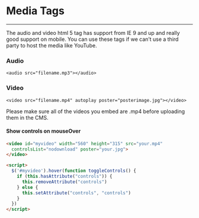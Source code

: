 # <i class="fas fa-video"></i> Media Tags
***
The audio and video html 5 tag has support from IE 9 and up and really good support on mobile. You can use these tags if we can’t use a third party to host the media like YouTube. 

### Audio <i class="fab fa-html5"></i>  

    <audio src="filename.mp3"></audio>

### Video <i class="fab fa-html5"></i>  

    <video src="filename.mp4" autoplay poster="posterimage.jpg"></video>

Please make sure all of the videos you embed are .mp4 before uploading them in the CMS. 

#### Show controls on mouseOver

``` html
<video id="myvideo" width="560" height="315" src="your.mp4"
  controlsList="nodownload" poster="your.jpg">
</video>

<script>
  $('#myvideo').hover(function toggleControls() {
    if (this.hasAttribute("controls")) {
      this.removeAttribute("controls")
    } else {
      this.setAttribute("controls", "controls")
    }
  })
</script>
```
